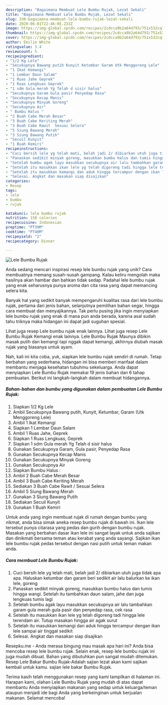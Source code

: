 ```yaml
---
description: "Bagaimana Membuat Lele Bumbu Rujak, Lezat Sekali"
title: "Bagaimana Membuat Lele Bumbu Rujak, Lezat Sekali"
slug: 330-bagaimana-membuat-lele-bumbu-rujak-lezat-sekali
date: 2020-06-01T22:46:05.233Z
image: https://img-global.cpcdn.com/recipes/2cdcca9b2a64d793/751x532cq70/lele-bumbu-rujak-foto-resep-utama.jpg
thumbnail: https://img-global.cpcdn.com/recipes/2cdcca9b2a64d793/751x532cq70/lele-bumbu-rujak-foto-resep-utama.jpg
cover: https://img-global.cpcdn.com/recipes/2cdcca9b2a64d793/751x532cq70/lele-bumbu-rujak-foto-resep-utama.jpg
author: Emilie White
ratingvalue: 3.4
reviewcount: 5
recipeingredient:
- "1/2 Kg Lele"
- "Secukupnya Bawang putih Kunyit Ketumbar Garam Utk Menggoreng Lele"
- "1 Ikat Kemangi"
- "1 Lembar Daun Salam"
- "1 Ruas Jahe Geprek"
- "1 Ruas Lengkuas Geprek"
- "1 sdm Gula merah Yg Telah d sisir halus"
- "Secukupnya Garam Gula pasir Penyedap Rasa"
- "Secukupnya Kecap Manis"
- "Secukupnya Minyak Goreng"
- "Secukupnya Air"
- " Bumbu Halus "
- "2 Buah Cabe Merah Besar"
- "3 Buah Cabe Keriting Merah"
- "3 Buah Cabe Rawit  Sesuai Selera"
- "5 Siung Bawang Merah"
- "3 Siung Bawang Putih"
- "Secuil Kunyit"
- "1 Buah Kemiri"
recipeinstructions:
- "Cuci bersih lele yg telah mati, belah jadi 2/ dibiarkan utuh juga tidak apa apa. Haluskan ketumbar dan garam beri sedikit air lalu balurkan ke ikan lele, goreng"
- "Panaskan sedikit minyak goreng, masukkan bumbu halus dan tumis hingga wangi. Setelah itu tambahkan daun salam, jahe dan juga lengkuas tumis lagi"
- "Setelah bumbu agak layu masukkan secukupnya air lalu tambahkan garam gula merah gula pasir dan penyedap rasa, cek rasa"
- "Setelah itu masukkan ikan lele yg telah digoreng tadi hingga lele terendam air. Tutup masakan hingga air agak surut"
- "Setelah itu masukkan kemangi dan aduk hingga tercampur dengan ikan lele sampai air tinggal sedikit"
- "Selesai. Angkat dan masakan siap disajikan"
categories:
- Resep
tags:
- lele
- bumbu
- rujak

katakunci: lele bumbu rujak 
nutrition: 158 calories
recipecuisine: Indonesian
preptime: "PT39M"
cooktime: "PT40M"
recipeyield: "2"
recipecategory: Dinner

---
```



![Lele Bumbu Rujak](https://img-global.cpcdn.com/recipes/2cdcca9b2a64d793/751x532cq70/lele-bumbu-rujak-foto-resep-utama.jpg)

Anda sedang mencari inspirasi resep lele bumbu rujak yang unik? Cara membuatnya memang susah-susah gampang. Kalau keliru mengolah maka hasilnya akan hambar dan bahkan tidak sedap. Padahal lele bumbu rujak yang enak seharusnya punya aroma dan cita rasa yang dapat memancing selera kita.

Banyak hal yang sedikit banyak mempengaruhi kualitas rasa dari lele bumbu rujak, pertama dari jenis bahan, selanjutnya pemilihan bahan segar, hingga cara membuat dan menyajikannya. Tak perlu pusing jika ingin menyiapkan lele bumbu rujak yang enak di mana pun anda berada, karena asal sudah tahu triknya maka hidangan ini dapat jadi suguhan spesial.

Lihat juga resep Lele bumbu rujak enak lainnya. Lihat juga resep Lele Bumbu Rujak Kemangi enak lainnya. Lele Bumbu Rujak Maunya dibikin masak putih dan kemangi tapi nggak dapat kemangi, akhirnya diubah masak rujak yang biasanya untuk ayam.


Nah, kali ini kita coba, yuk, siapkan lele bumbu rujak sendiri di rumah. Tetap berbahan yang sederhana, hidangan ini bisa memberi manfaat dalam membantu menjaga kesehatan tubuhmu sekeluarga. Anda dapat menyiapkan Lele Bumbu Rujak memakai 19 jenis bahan dan 6 tahap pembuatan. Berikut ini langkah-langkah dalam membuat hidangannya.

<!--inarticleads1-->

##### Bahan-bahan dan bumbu yang digunakan dalam pembuatan Lele Bumbu Rujak:

1. Siapkan 1/2 Kg Lele
1. Ambil Secukupnya Bawang putih, Kunyit, Ketumbar, Garam (Utk Menggoreng Lele)
1. Ambil 1 Ikat Kemangi
1. Siapkan 1 Lembar Daun Salam
1. Ambil 1 Ruas Jahe, Geprek
1. Siapkan 1 Ruas Lengkuas, Geprek
1. Siapkan 1 sdm Gula merah Yg Telah d sisir halus
1. Gunakan Secukupnya Garam, Gula pasir, Penyedap Rasa
1. Gunakan Secukupnya Kecap Manis
1. Gunakan Secukupnya Minyak Goreng
1. Gunakan Secukupnya Air
1. Siapkan  Bumbu Halus :
1. Ambil 2 Buah Cabe Merah Besar
1. Ambil 3 Buah Cabe Keriting Merah
1. Sediakan 3 Buah Cabe Rawit / Sesuai Selera
1. Ambil 5 Siung Bawang Merah
1. Gunakan 3 Siung Bawang Putih
1. Sediakan Secuil Kunyit
1. Gunakan 1 Buah Kemiri


Untuk anda yang ingin membuat rujak di rumah dengan bumbu yang nikmat, anda bisa simak aneka resep bumbu rujak di bawah ini. Ikan lele tersebut punya citarasa yang pedas dan gurih dengan bumbu rujak. Masakan yang berbahan dasar ikan lele ini sangat layak untuk anda sajikan dan dinikmati bersama teman atau kerabat yang anda sayangi. Sajikan ikan lele bumbu rujak pedas tersebut dengan nasi putih untuk teman makan anda. 

<!--inarticleads2-->

##### Cara membuat Lele Bumbu Rujak:

1. Cuci bersih lele yg telah mati, belah jadi 2/ dibiarkan utuh juga tidak apa apa. Haluskan ketumbar dan garam beri sedikit air lalu balurkan ke ikan lele, goreng
1. Panaskan sedikit minyak goreng, masukkan bumbu halus dan tumis hingga wangi. Setelah itu tambahkan daun salam, jahe dan juga lengkuas tumis lagi
1. Setelah bumbu agak layu masukkan secukupnya air lalu tambahkan garam gula merah gula pasir dan penyedap rasa, cek rasa
1. Setelah itu masukkan ikan lele yg telah digoreng tadi hingga lele terendam air. Tutup masakan hingga air agak surut
1. Setelah itu masukkan kemangi dan aduk hingga tercampur dengan ikan lele sampai air tinggal sedikit
1. Selesai. Angkat dan masakan siap disajikan


Resepku.me - Anda merasa bingung mau masak apa hari ini? Anda bisa mencoba resep lele bumbu rujak. Selain enak, resep lele bumbu rujak ini juga mudah dibuat. Bahan yang dibutuhkan pun sangat mudah ditemukan. Resep Lele Bakar Bumbu Rujak-Adalah sajian lezat akan kami sajikan kembali untuk kamu. sajian lele bakar Bumbu Rujak. 

Terima kasih telah menggunakan resep yang kami tampilkan di halaman ini. Harapan kami, olahan Lele Bumbu Rujak yang mudah di atas dapat membantu Anda menyiapkan makanan yang sedap untuk keluarga/teman ataupun menjadi ide bagi Anda yang berkeinginan untuk berjualan makanan. Selamat mencoba!
